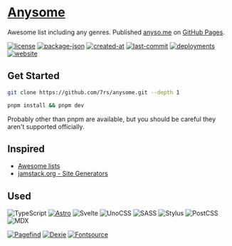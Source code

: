 [anysome]: https://anyso.me/
[github-pages]: https://github.com/7rs/anysome/actions/workflows/github-pages.yml

[badge-license]: https://img.shields.io/github/license/7rs/anysome
[badge-package-json]: https://img.shields.io/github/package-json/v/7rs/anysome
[badge-created-at]: https://img.shields.io/github/created-at/7rs/anysome
[badge-last-commit]: https://img.shields.io/github/last-commit/7rs/anysome
[badge-deployments]: https://img.shields.io/github/deployments/7rs/anysome/github-pages
[badge-website]: https://img.shields.io/website?url=https%3A%2F%2Fanyso.me%2F

# [Anysome][anysome]  

  Awesome list including any genres.
  Published [anyso.me][anysome] on [GitHub Pages][github-pages].  

  [![license][badge-license]](https://github.com/7rs/anysome/blob/main/LICENSE)
  [![package-json][badge-package-json]](https://github.com/7rs/anysome/blob/feat/layout/package.json)
  [![created-at][badge-created-at]](https://github.com/7rs/anysome/tree/031c9e2c7b613e8d27ee3c3ddc8644755d2c31f9)
  [![last-commit][badge-last-commit]](https://github.com/7rs/anysome/commits/)
  [![deployments][badge-deployments]](https://github.com/7rs/anysome/actions/workflows/github-pages.yml)
  [![website][badge-website]](https://stats.uptimerobot.com/oyqbCKQeIL)

## Get Started  

  ```sh
  git clone https://github.com/7rs/anysome.git --depth 1
  ```  

  ```sh
  pnpm install && pnpm dev
  ```  

  Probably other than pnpm are available, but you should be careful they aren't supported officially.  

## Inspired  

- [Awesome lists](https://github.com/sindresorhus/awesome)
- [jamstack.org - Site Generators](https://jamstack.org/generators)

[badge-typescript]: https://img.shields.io/badge/TypeScript-3178C6?logo=typescript&logoColor=white
[badge-astro]: https://astro.badg.es/v2/built-with-astro/tiny.svg
[badge-svelte]: https://img.shields.io/badge/Svelte-FF3E00?logo=svelte&logoColor=white
[badge-unocss]: https://img.shields.io/badge/UnoCSS-333333?logo=unocss
[badge-sass]: https://img.shields.io/badge/SASS-CC6699?logo=sass&logoColor=white
[badge-stylus]: https://img.shields.io/badge/Stylus-333333?logo=stylus
[badge-postcss]: https://img.shields.io/badge/PostCSS-DD3A0A?logo=postcss
[badge-mdx]: https://img.shields.io/badge/MDX-1B1F24?logo=mdx

[card-pagefind]: https://gh-card.dev/repos/cloudcannon/pagefind.svg?fullname=
[card-dexie]: https://gh-card.dev/repos/dexie/Dexie.js.svg?fullname=
[card-fontsource]: https://gh-card.dev/repos/fontsource/fontsource.svg?fullname=

## Used  

  ![TypeScript][badge-typescript]
  [![Astro][badge-astro]](https://astro.build)
  ![Svelte][badge-svelte]
  ![UnoCSS][badge-unocss]
  ![SASS][badge-sass]
  ![Stylus][badge-stylus]
  ![PostCSS][badge-postcss]
  ![MDX][badge-mdx]

  [![Pagefind][card-pagefind]](https://github.com/cloudcannon/pagefind)
  [![Dexie][card-dexie]](https://github.com/dexie/Dexie.js)
  [![Fontsource][card-fontsource]](https://github.com/fontsource/fontsource)
